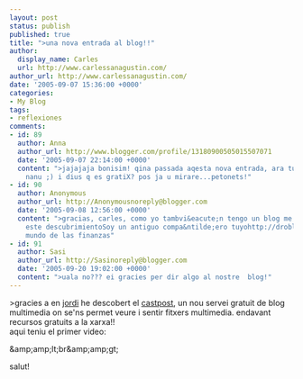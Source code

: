 ```yaml
---
layout: post
status: publish
published: true
title: ">una nova entrada al blog!!"
author:
  display_name: Carles
  url: http://www.carlessanagustin.com/
author_url: http://www.carlessanagustin.com/
date: '2005-09-07 15:36:00 +0000'
categories:
- My Blog
tags:
- reflexiones
comments:
- id: 89
  author: Anna
  author_url: http://www.blogger.com/profile/13180900505015507071
  date: '2005-09-07 22:14:00 +0000'
  content: ">jajajaja bonisim! qina passada aqesta nova entrada, ara tu as currat
    nanu ;) i dius q es gratiX? pos ja u mirare...petonets!"
- id: 90
  author: Anonymous
  author_url: http://Anonymousnoreply@blogger.com
  date: '2005-09-08 12:56:00 +0000'
  content: ">gracias, carles, como yo tambvi&eacute;n tengo un blog me viene fenomenal
    este descubrimientoSoy un antiguo compa&ntilde;ero tuyohttp://droblo.blog.3000.es/...del
    mundo de las finanzas"
- id: 91
  author: Sasi
  author_url: http://Sasinoreply@blogger.com
  date: '2005-09-20 19:02:00 +0000'
  content: ">uala no??? ei gracies per dir algo al nostre  blog!"
---
```

<p>>gracies a en <a href="http://www.mussons.net/" target="_blank">jordi</a> he descobert el <a href="http://www.castpost.com/" target="_blank">castpost</a>, un nou servei gratuit de blog multimedia on se'ns permet veure i sentir fitxers multimedia. endavant recursos gratuits a la xarxa!!<br />aqui teniu el primer video:</p>
<p>&amp;amp;amp;lt;br&amp;amp;amp;gt;</p>
<p>salut!</p>
